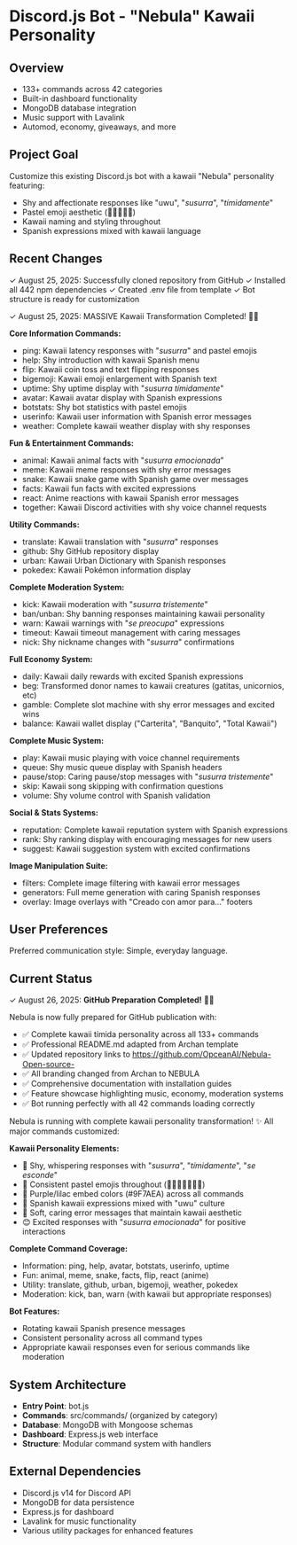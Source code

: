# Discord.js Bot - "Nebula" Kawaii Personality

## Overview


- 133+ commands across 42 categories
- Built-in dashboard functionality
- MongoDB database integration
- Music support with Lavalink
- Automod, economy, giveaways, and more

## Project Goal

Customize this existing Discord.js bot with a kawaii "Nebula" personality featuring:
- Shy and affectionate responses like "uwu", "*susurra*", "*tímidamente*"
- Pastel emoji aesthetic (🌙✨💫🌸🥺)
- Kawaii naming and styling throughout
- Spanish expressions mixed with kawaii language

## Recent Changes

✓ August 25, 2025: Successfully cloned repository from GitHub
✓ Installed all 442 npm dependencies 
✓ Created .env file from template
✓ Bot structure is ready for customization

✓ August 25, 2025: MASSIVE Kawaii Transformation Completed! 🌙✨

**Core Information Commands:**
  - ping: Kawaii latency responses with "*susurra*" and pastel emojis
  - help: Shy introduction with kawaii Spanish menu
  - flip: Kawaii coin toss and text flipping responses
  - bigemoji: Kawaii emoji enlargement with Spanish text
  - uptime: Shy uptime display with "*susurra tímidamente*"
  - avatar: Kawaii avatar display with Spanish expressions
  - botstats: Shy bot statistics with pastel emojis
  - userinfo: Kawaii user information with Spanish error messages
  - weather: Complete kawaii weather display with shy responses

**Fun & Entertainment Commands:**
  - animal: Kawaii animal facts with "*susurra emocionada*"
  - meme: Kawaii meme responses with shy error messages
  - snake: Kawaii snake game with Spanish game over messages
  - facts: Kawaii fun facts with excited expressions
  - react: Anime reactions with kawaii Spanish error messages
  - together: Kawaii Discord activities with shy voice channel requests

**Utility Commands:**
  - translate: Kawaii translation with "*susurra*" responses
  - github: Shy GitHub repository display
  - urban: Kawaii Urban Dictionary with Spanish responses
  - pokedex: Kawaii Pokémon information display

**Complete Moderation System:**
  - kick: Kawaii moderation with "*susurra tristemente*"
  - ban/unban: Shy banning responses maintaining kawaii personality
  - warn: Kawaii warnings with "*se preocupa*" expressions
  - timeout: Kawaii timeout management with caring messages
  - nick: Shy nickname changes with "*susurra*" confirmations

**Full Economy System:**
  - daily: Kawaii daily rewards with excited Spanish expressions
  - beg: Transformed donor names to kawaii creatures (gatitas, unicornios, etc)
  - gamble: Complete slot machine with shy error messages and excited wins
  - balance: Kawaii wallet display ("Carterita", "Banquito", "Total Kawaii")

**Complete Music System:**
  - play: Kawaii music playing with voice channel requirements
  - queue: Shy music queue display with Spanish headers
  - pause/stop: Caring pause/stop messages with "*susurra tristemente*"
  - skip: Kawaii song skipping with confirmation questions
  - volume: Shy volume control with Spanish validation

**Social & Stats Systems:**
  - reputation: Complete kawaii reputation system with Spanish expressions
  - rank: Shy ranking display with encouraging messages for new users
  - suggest: Kawaii suggestion system with excited confirmations

**Image Manipulation Suite:**
  - filters: Complete image filtering with kawaii error messages
  - generators: Full meme generation with caring Spanish responses
  - overlay: Image overlays with "Creado con amor para..." footers

## User Preferences

Preferred communication style: Simple, everyday language.

## Current Status

✓ August 26, 2025: **GitHub Preparation Completed!** 🌙✨

Nebula is now fully prepared for GitHub publication with:
- ✅ Complete kawaii tímida personality across all 133+ commands
- ✅ Professional README.md adapted from Archan template
- ✅ Updated repository links to https://github.com/OpceanAI/Nebula-Open-source-
- ✅ All branding changed from Archan to NEBULA
- ✅ Comprehensive documentation with installation guides
- ✅ Feature showcase highlighting music, economy, moderation systems
- ✅ Bot running perfectly with all 42 commands loading correctly

Nebula is running with complete kawaii personality transformation! ✨ All major commands customized:

**Kawaii Personality Elements:**
- 🌙 Shy, whispering responses with "*susurra*", "*tímidamente*", "*se esconde*"
- 🥺 Consistent pastel emojis throughout (🌙✨💫🌸🥺😟💭)
- 💜 Purple/lilac embed colors (#9F7AEA) across all commands
- 🌸 Spanish kawaii expressions mixed with "uwu" culture
- 💭 Soft, caring error messages that maintain kawaii aesthetic
- 😊 Excited responses with "*susurra emocionada*" for positive interactions

**Complete Command Coverage:**
- Information: ping, help, avatar, botstats, userinfo, uptime
- Fun: animal, meme, snake, facts, flip, react (anime)
- Utility: translate, github, urban, bigemoji, weather, pokedex
- Moderation: kick, ban, warn (with kawaii but appropriate responses)

**Bot Features:**
- Rotating kawaii Spanish presence messages
- Consistent personality across all command types
- Appropriate kawaii responses even for serious commands like moderation

## System Architecture

- **Entry Point**: bot.js
- **Commands**: src/commands/ (organized by category)
- **Database**: MongoDB with Mongoose schemas
- **Dashboard**: Express.js web interface
- **Structure**: Modular command system with handlers

## External Dependencies

- Discord.js v14 for Discord API
- MongoDB for data persistence
- Express.js for dashboard
- Lavalink for music functionality
- Various utility packages for enhanced features